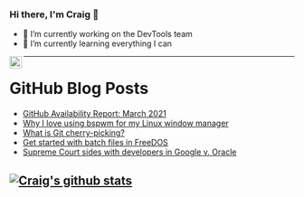 ### Hi there, I'm Craig 👋

<!--
**CraigTeelFugro/CraigTeelFugro** is a ✨ _special_ ✨ repository because its `README.md` (this file) appears on your GitHub profile.

Here are some ideas to get you started:
-->

- 🔭 I’m currently working on the DevTools team
- 🌱 I’m currently learning everything I can

[<img align="left" alt="Craig Teel | LinkedIn" width="22px" src="https://cdn.jsdelivr.net/npm/simple-icons@v3/icons/linkedin.svg" />][linkedin]

---

# GitHub Blog Posts

<!-- BLOG-POST-LIST:START -->
- [GitHub Availability Report: March 2021](https://github.blog/2021-04-07-github-availability-report-march-2021/)
- [Why I love using bspwm for my Linux window manager](https://opensource.com/article/21/4/bspwm-linux)
- [What is Git cherry-picking?](https://opensource.com/article/21/4/cherry-picking-git)
- [Get started with batch files in FreeDOS](https://opensource.com/article/21/3/batch-files-freedos)
- [Supreme Court sides with developers in Google v. Oracle](https://github.blog/2021-04-06-supreme-court-sides-with-developers-in-google-v-oracle/)
<!-- BLOG-POST-LIST:END -->

## [![Craig's github stats](https://github-readme-stats.vercel.app/api?username=craigteelfugro)](https://github.com/anuraghazra/github-readme-stats)


[linkedin]: https://linkedin.com/in/craig-teel-b8786771
